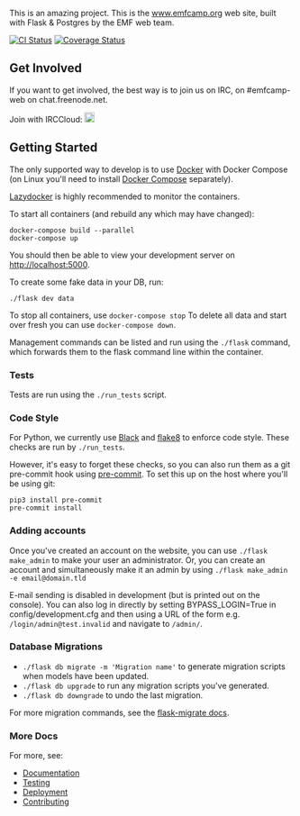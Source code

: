 This is an amazing project.
This is the www.emfcamp.org web site, built with Flask & Postgres by the 
EMF web team.

[![CI Status](https://github.com/emfcamp/Website/workflows/CI/badge.svg)](https://github.com/emfcamp/Website/actions?query=workflow%3ACI)
[![Coverage Status](https://coveralls.io/repos/github/emfcamp/Website/badge.svg?branch=master)](https://coveralls.io/github/emfcamp/Website?branch=master)

## Get Involved

If you want to get involved, the best way is to join us on IRC, on #emfcamp-web on chat.freenode.net.

Join with IRCCloud: <a href="https://www.irccloud.com/invite?channel=%23emfcamp-web&amp;hostname=irc.freenode.net&amp;port=6697&amp;ssl=1" target="_blank"><img src="https://www.irccloud.com/invite-svg?channel=%23emfcamp-web&amp;hostname=irc.freenode.net&amp;port=6697&amp;ssl=1" height="18"></a>

## Getting Started

The only supported way to develop is to use [Docker](https://docker.com/) with Docker Compose (on Linux you'll need to install [Docker Compose](https://docs.docker.com/compose/install/) separately).

[Lazydocker](https://github.com/jesseduffield/lazydocker) is highly recommended
to monitor the containers.

To start all containers (and rebuild any which may have changed):
```
docker-compose build --parallel
docker-compose up
```
You should then be able to view your development server on [http://localhost:5000](http://localhost:5000).

To create some fake data in your DB, run:
```
./flask dev data
```
To stop all containers, use `docker-compose stop`
To delete all data and start over fresh you can use `docker-compose down`.

Management commands can be listed and run using the `./flask` command, which
forwards them to the flask command line within the container.

### Tests

Tests are run using the `./run_tests` script.

### Code Style

For Python, we currently use [Black](https://github.com/psf/black) and
[flake8](https://github.com/PyCQA/flake8) to enforce code style. These checks
are run by `./run_tests`.

However, it's easy to forget these checks, so you can also run them as a git
pre-commit hook using [pre-commit](https://pre-commit.com/). To set this up on
the host where you'll be using git:
```
pip3 install pre-commit
pre-commit install
```

### Adding accounts

Once you've created an account on the website, you can use `./flask make_admin` to make your user an administrator.
Or, you can create an account and simultaneously make it an admin by using `./flask make_admin -e email@domain.tld`

E-mail sending is disabled in development (but is printed out on the console). You can also log in directly by setting BYPASS_LOGIN=True in config/development.cfg and then using a URL of the form e.g. `/login/admin@test.invalid` and navigate to `/admin/`.

### Database Migrations

- `./flask db migrate -m 'Migration name'` to generate migration scripts when models have been updated.
- `./flask db upgrade` to run any migration scripts you've generated.
- `./flask db downgrade` to undo the last migration.

For more migration commands, see the [flask-migrate docs](https://flask-migrate.readthedocs.io/en/latest/).

### More Docs 

For more, see:

* [Documentation](docs/documentation.md)
* [Testing](docs/testing.md)
* [Deployment](docs/deployment.md)
* [Contributing](.github/CONTRIBUTING.md)
